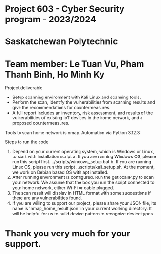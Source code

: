 # Project 603 - Cyber Security program - 2023/2024
# Saskatchewan Polytechnic 
# Team member: Le Tuan Vu, Pham Thanh Binh, Ho Minh Ky

Project deliverable

-	Setup scanning environment with Kali Linux and scanning tools.
-	Perform the scan, identify the vulnerabilities from scanning results and give the recommendations for countermeasures.
-	A full report includes an inventory, risk assessment, and results of the vulnerabilities of existing IoT devices in the home network, and a proposed countermeasures.


Tools to scan home network is nmap. 
Automation via Python 3.12.3

Steps to run the code

1. Depend on your current operating system, which is Windows or Linux, to start with installation script
    a. If you are running Windows OS, please run this script first. ../scripts/windows_setup.bat
    b. If you are running Linux OS, please run this script ../scripts/kali_setup.sh. At the moment, we work on Debian based OS with apt installed.
2. After running environment is configured. Run the getlocalIP.py to scan your network. We assume that the box you run the script connected to your home network, either Wi-Fi or cable plugged.
3. The scan result will display in HTML format with some suggestions if there are any vulnerabilities found.
4. If you are willing to support our project, please share your JSON file, its name is 'nmap_home_result.json' in your current working directory. It will be helpful for us to build device pattern to recognize device types.

# Thank you very much for your support.
